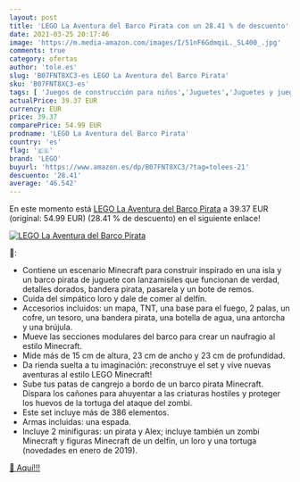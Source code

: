```yaml
---
layout: post
title: 'LEGO La Aventura del Barco Pirata con un 28.41 % de descuento'
date: 2021-03-25 20:17:46
image: 'https://m.media-amazon.com/images/I/51nF6GdmqiL._SL400_.jpg'
comments: true
category: ofertas
author: 'tole.es'
slug: 'B07FNT8XC3-es LEGO La Aventura del Barco Pirata'
sku: 'B07FNT8XC3-es'
tags: [ 'Juegos de construcción para niños','Juguetes','Juguetes y juegos','lego', ]
actualPrice: 39.37 EUR
currency: EUR
price: 39.37
comparePrice: 54.99 EUR
prodname: 'LEGO La Aventura del Barco Pirata'
country: 'es'
flag: '🇪🇸'
brand: 'LEGO'
buyurl: 'https://www.amazon.es/dp/B07FNT8XC3/?tag=tolees-21'
descuento: '28.41'
average: '46.542'
---
```


En este momento está [LEGO La Aventura del Barco Pirata](https://www.amazon.es/dp/B07FNT8XC3/?tag=tolees-21) a 39.37 EUR (original: 54.99 EUR) (28.41 %  de descuento) en el siguiente enlace!

[![LEGO La Aventura del Barco Pirata](https://m.media-amazon.com/images/I/51nF6GdmqiL._SL400_.jpg)](https://www.amazon.es/dp/B07FNT8XC3/?tag=tolees-21)

🔎:

- Contiene un escenario Minecraft para construir inspirado en una isla y un barco pirata de juguete con lanzamisiles que funcionan de verdad, detalles dorados, bandera pirata, pasarela y un bote de remos.
- Cuida del simpático loro y dale de comer al delfín.
- Accesorios incluidos: un mapa, TNT, una base para el fuego, 2 palas, un cofre, un tesoro, una bandera pirata, una botella de agua, una antorcha y una brújula.
- Mueve las secciones modulares del barco para crear un naufragio al estilo Minecraft.
- Mide más de 15 cm de altura, 23 cm de ancho y 23 cm de profundidad.
- Da rienda suelta a tu imaginación: ¡reconstruye el set y vive nuevas aventuras al estilo LEGO Minecraft!
- Sube tus patas de cangrejo a bordo de un barco pirata Minecraft. Dispara los cañones para ahuyentar a las criaturas hostiles y proteger los huevos de la tortuga del ataque del zombi.
- Este set incluye más de 386 elementos.
- Armas incluidas: una espada.
- Incluye 2 minifiguras: un pirata y Alex; incluye también un zombi Minecraft y figuras Minecraft de un delfín, un loro y una tortuga (novedades en enero de 2019).

[🛒 Aquí!!!](https://www.amazon.es/dp/B07FNT8XC3/?tag=tolees-21)
